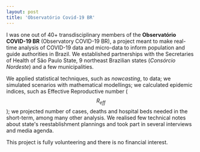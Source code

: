 ```yaml
---
layout: post
title: 'Observatório Covid-19 BR'
---
```


I was one out of 40+ transdisciplinary members of the **Observatório COVID-19 BR** (Observatory COVID-19 BR), a project meant to make real-time analysis of COVID-19 data and micro-data to inform population and guide authorities in Brazil. We established partnerships with the Secretaries of Health of São Paulo State, 9 northeast Brazilian states (*Consórcio Nordeste*) and a few municipalities. 

We applied statistical techniques, such as *nowcasting*, to data; we simulated scenarios with mathematical modellings; we calculated epidemic indices, such as Effective Reproductive number ($$R_{eff}$$); we projected number of cases, deaths and hospital beds needed in the short-term, among many other analysis. We realised few technical notes about state's reestablishment plannings and took part in several interviews and media agenda. 

This project is fully volunteering and there is no financial interest.


